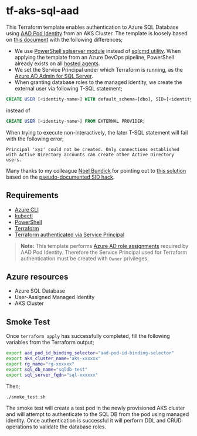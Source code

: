 # tf-aks-sql-aad
This Terraform template enables authentication to Azure SQL Database using [AAD Pod Identity](https://github.com/Azure/aad-pod-identity) from an AKS Cluster. The template is loosely based on [this document](https://docs.microsoft.com/en-us/azure/app-service/app-service-web-tutorial-connect-msi) with the following differences;

- We use [PowerShell sqlserver module](https://docs.microsoft.com/en-us/powershell/module/sqlserver/invoke-sqlcmd?view=sqlserver-ps) instead of [sqlcmd utility](https://docs.microsoft.com/en-us/sql/tools/sqlcmd-utility?view=sql-server-ver15). When applying the template from an Azure DevOps pipeline, PowerShell already exists on all [hosted agents](https://github.com/actions/virtual-environments/blob/master/images/linux/Ubuntu1804-README.md).
- We set the Service Principal under which Terraform is running, as the [Azure AD Admin for SQL Server](https://docs.microsoft.com/en-us/azure/sql-database/sql-database-aad-authentication-configure?tabs=azure-powershell#provision-an-azure-active-directory-administrator-for-your-managed-instance).
- When granting database roles to the managed identity, we create the external user via following T-SQL statement;
```sql
CREATE USER [<identity-name>] WITH default_schema=[dbo], SID=[<identity-sid>], TYPE=E;
```
instead of
```sql
CREATE USER [<identity-name>] FROM EXTERNAL PROVIDER;
```
When trying to execute non-interactively, the later T-SQL statement will fail with the following error;
```
Principal 'xyz' could not be created. Only connections established with Active Directory accounts can create other Active Directory users.
```
Many thanks to my colleague [Noel Bundick](https://www.noelbundick.com/) for pointing out to [this solution](https://github.com/microsoft/data-contest-toolkit/blob/noel/azure-infra/deploy/bootstrap/bootstrap.ps1) based on the [pseudo-documented SID hack](https://stackoverflow.com/questions/53001874/cant-create-azure-sql-database-users-mapped-to-azure-ad-identities-using-servic/56150547#56150547).

## Requirements
- [Azure CLI](https://docs.microsoft.com/en-us/cli/azure/install-azure-cli?view=azure-cli-latest)
- [kubectl](https://docs.microsoft.com/en-us/cli/azure/aks?view=azure-cli-latest#az-aks-install-cli)
- [PowerShell](https://github.com/PowerShell/PowerShell#get-powershell)
- [Terraform](https://www.terraform.io/downloads.html)
- [Terraform authenticated via Service Principal](https://www.terraform.io/docs/providers/azurerm/guides/service_principal_client_secret.html)
>**Note:** This template performs [Azure AD role assignments](https://docs.microsoft.com/en-us/azure/role-based-access-control/overview) required by AAD Pod Identity. Therefore the Service Principal used for Terraform authentication must be created with `Owner` privileges.

## Azure resources
- Azure SQL Database
- User-Assigned Managed Identity
- AKS Cluster

## Smoke Test
Once `terraform apply` has successfully completed, fill the following variables from the Terraform output;
```sh
export aad_pod_id_binding_selector="aad-pod-id-binding-selector"
export aks_cluster_name="aks-xxxxxx"
export rg_name="rg-xxxxxx"
export sql_db_name="sqldb-test"
export sql_server_fqdn="sql-xxxxxx"
```

Then;
```
./smoke_test.sh
```

The smoke test will create a test pod in the newly provisioned AKS cluster and will attempt to authenticate to the SQL DB from the pod using managed identity. Once authentication is successful it will perform DDL and CRUD operations to validate the database roles.
